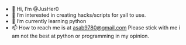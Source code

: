 - 👋 Hi, I’m @JusHer0
- 👀 I’m interested in creating hacks/scripts for yall to use.
- 🌱 I’m currently learning python
- 📫 How to reach me is at asab9780@gmail.com
Please stick with me i am not the best at python or programming in my opinion.
